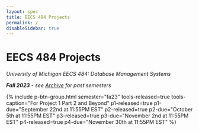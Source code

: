 ```yaml
---
layout: spec
title: EECS 484 Projects
permalink: /
disableSidebar: true
---
```


# EECS 484 Projects

_University of Michigan EECS 484: Database Management Systems_

_**Fall 2023** - see [Archive](/archive) for past semesters_

{% include p-btn-group.html semester="fa23"
tools-released=true tools-caption="For Project 1 Part 2 and Beyond" 
p1-released=true p1-due="September 22nd at 11:55PM EST" 
p2-released=true p2-due="October 5th at 11:55PM EST"
p3-released=true p3-due="November 2nd at 11:55PM EST"
p4-released=true p4-due="November 30th at 11:55PM EST" %}
